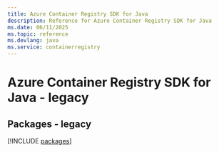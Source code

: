 ```yaml
---
title: Azure Container Registry SDK for Java
description: Reference for Azure Container Registry SDK for Java
ms.date: 06/11/2025
ms.topic: reference
ms.devlang: java
ms.service: containerregistry
---
```

# Azure Container Registry SDK for Java - legacy
## Packages - legacy
[!INCLUDE [packages](container-registry-index.md)]